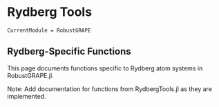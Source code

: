 # Rydberg Tools

```@meta
CurrentModule = RobustGRAPE
```

## Rydberg-Specific Functions

This page documents functions specific to Rydberg atom systems in RobustGRAPE.jl.

Note: Add documentation for functions from RydbergTools.jl as they are implemented.